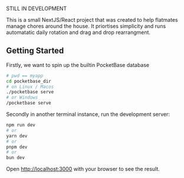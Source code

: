 STILL IN DEVELOPMENT

This is a small NextJS/React project that was created to help flatmates manage chores around the house. It priortises simplicity and runs automatatic daily rotation and drag and drop rearrangment.

## Getting Started

Firstly, we want to spin up the builtin PocketBase database
```bash
# pwd == myapp
cd pocketbase_dir
# on Linux / Macos
./pocketbase serve
# or Windows
/pocketbase serve
```

Secondly in another terminal instance, run the development server:

```bash
npm run dev
# or
yarn dev
# or
pnpm dev
# or
bun dev
```

Open [http://localhost:3000](http://localhost:3000) with your browser to see the result.


